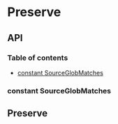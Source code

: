 # Preserve

## API

### Table of contents

- [constant SourceGlobMatches](#constant-sourceglobmatches)

### constant SourceGlobMatches

## Preserve
